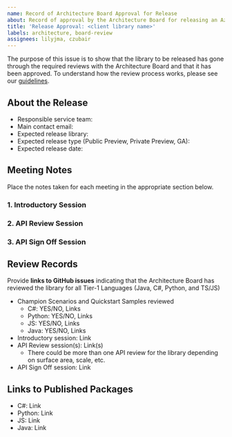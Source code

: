 ```yaml
---
name: Record of Architecture Board Approval for Release
about: Record of approval by the Architecture Board for releasing an Azure client library
title: 'Release Approval: <client library name>'
labels: architecture, board-review
assignees: lilyjma, czubair
---
```


The purpose of this issue is to show that the library to be released has gone through the required reviews with the Architecture Board and that it has been approved.
To understand how the review process works, please see our [guidelines](https://azure.github.io/azure-sdk/policies_reviewprocess.html). 

## About the Release

* Responsible service team:
* Main contact email:
* Expected release library: 
* Expected release type (Public Preview, Private Preview, GA): 
* Expected release date:
  
## Meeting Notes
Place the notes taken for each meeting in the appropriate section below.  
### 1. Introductory Session

### 2. API Review Session

### 3. API Sign Off Session


## Review Records

Provide **links to GitHub issues** indicating that the Architecture Board has reviewed the library for all Tier-1 Languages (Java, C#, Python, and TS/JS)

* Champion Scenarios and Quickstart Samples reviewed 
    * C#: YES/NO, Links
    * Python: YES/NO, Links
    * JS: YES/NO, Links
    * Java: YES/NO, Links
* Introductory session: Link 
* API Review session(s): Link(s)
    * There could be more than one API review for the library depending on surface area, scale, etc. 
* API Sign Off session: Link 


## Links to Published Packages
* C#: Link 
* Python: Link
* JS: Link
* Java: Link

